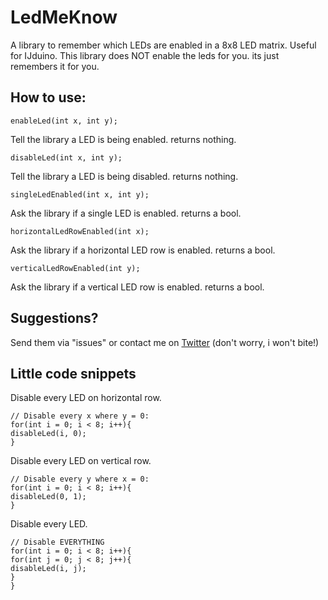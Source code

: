 # LedMeKnow
A library to remember which LEDs are enabled in a 8x8 LED matrix. Useful for IJduino.
This library does NOT enable the leds for you. its just remembers it for you.

## How to use:
````Arduino
enableLed(int x, int y);
````
Tell the library a LED is being enabled. returns nothing.


````Arduino
disableLed(int x, int y);
````
Tell the library a LED is being disabled. returns nothing.


````Arduino
singleLedEnabled(int x, int y);
````
Ask the library if a single LED is enabled. returns a bool.


````Arduino
horizontalLedRowEnabled(int x);
````
Ask the library if a horizontal LED row is enabled. returns a bool.


````Arduino
verticalLedRowEnabled(int y);
````
Ask the library if a vertical LED row is enabled. returns a bool.


## Suggestions?
Send them via "issues" or contact me on [Twitter](https://twitter.com/naamloos_nl)  (don't worry, i won't bite!)


## Little code snippets

Disable every LED on horizontal row.
````Arduino
// Disable every x where y = 0:
for(int i = 0; i < 8; i++){
disableLed(i, 0);
}
````


Disable every LED on vertical row.
````Arduino
// Disable every y where x = 0:
for(int i = 0; i < 8; i++){
disableLed(0, 1);
}
````


Disable every LED.
````Arduino
// Disable EVERYTHING
for(int i = 0; i < 8; i++){
for(int j = 0; j < 8; j++){
disableLed(i, j);
}
}
````
